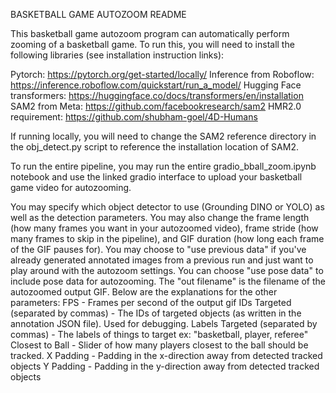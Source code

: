 BASKETBALL GAME AUTOZOOM README

This basketball game autozoom program can automatically perform zooming of a basketball game. To run this, you will need to install the following libraries (see installation instruction links):

Pytorch: https://pytorch.org/get-started/locally/
Inference from Roboflow: https://inference.roboflow.com/quickstart/run_a_model/
Hugging Face transformers: https://huggingface.co/docs/transformers/en/installation
SAM2 from Meta: https://github.com/facebookresearch/sam2
HMR2.0 requirement: https://github.com/shubham-goel/4D-Humans


If running locally, you will need to change the SAM2 reference directory in the obj_detect.py script to reference the installation location of SAM2.

To run the entire pipeline, you may run the entire gradio_bball_zoom.ipynb notebook and use the linked gradio interface to upload your basketball game video for autozooming.

You may specify which object detector to use (Grounding DINO or YOLO) as well as the detection parameters. You may also change the frame length (how many frames you want in your autozoomed video), frame stride (how many frames to skip in the pipeline), and GIF duration (how long each frame of the GIF pauses for). You may choose to "use previous data" if you've already generated annotated images from a previous run and just want to play around with the autozoom settings. You can choose "use pose data" to include pose data for autozooming. The "out filename" is the filename of the autozoomed output GIF. 
Below are the explanations for the other parameters:
FPS - Frames per second of the output gif 
IDs Targeted (separated by commas) - The IDs of targeted objects (as written in the annotation JSON file). Used for debugging. 
Labels Targeted (separated by commas) - The labels of things to target ex: "basketball, player, referee" 
Closest to Ball - Slider of how many players closest to the ball should be tracked. 
X Padding - Padding in the x-direction away from detected tracked objects 
Y Padding - Padding in the y-direction away from detected tracked objects

